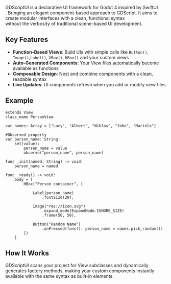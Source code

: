 GDScriptUI is a declarative UI framework for Godot 4 inspired by SwiftUI<br>.
Bringing an elegant component-based approach to GDScript. It aims to create modular interfaces with a clean, functional syntax<br>
without the verbosity of traditional scene-based UI development.

## Key Features

- **Function-Based Views**: Build UIs with simple calls like `Button()`, `Image()`,`Label()`, `VBox()`, `HBox()`  and your custom views
- **Auto-Generated Components**: Your View files automatically become available as functions
- **Composable Design**: Nest and combine components with a clean, readable syntax
- **Live Updates**: UI components refresh when you add or modify view files

## Example

```gdscript
extends View
class_name PersonView

var names: Array = ["Lucy", "Albert", "Niklas", "John", "Mariela"]

#Observed property
var person_name: String:
	set(value):
		person_name = value
		observe("person_name", person_name)

func _init(named: String) -> void:
	person_name = named

func _ready() -> void:
	body = [
		HBox("Person container", [
			
			Label(person_name)
				.fontSize(20),

			Image("res://icon.svg")
				.expand_mode(ExpandMode.IGNORE_SIZE)
				.frame(50, 50),

			Button("Random Name")
				.onPressed(func(): person_name = names.pick_random())
		])
	]

```

## How It Works

GDScriptUI scans your project for View subclasses and dynamically generates factory methods, making your custom components instantly available with the same syntax as built-in elements.
